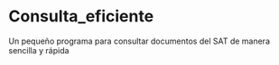 # Consulta_eficiente
Un pequeño programa para consultar documentos del SAT de manera sencilla y rápida
